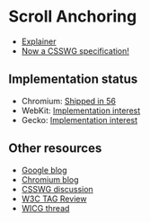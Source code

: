 # Scroll Anchoring

* [Explainer](explainer.md)
* [Now a CSSWG specification!](https://drafts.csswg.org/css-scroll-anchoring)

## Implementation status

* Chromium: [Shipped in 56](https://www.chromestatus.com/feature/5700102471548928)
* WebKit: [Implementation interest](https://bugs.webkit.org/show_bug.cgi?id=171099)
* Gecko: [Implementation interest](https://bugzilla.mozilla.org/show_bug.cgi?id=43114)

## Other resources

* [Google blog](https://blog.google/products/chrome/taking-aim-annoying-page-jumps-chrome/)
* [Chromium blog](https://blog.chromium.org/2017/04/scroll-anchoring-for-web-developers.html)
* [CSSWG discussion](https://github.com/w3c/csswg-drafts/issues/676)
* [W3C TAG Review](https://github.com/w3ctag/spec-reviews/issues/142)
* [WICG thread](https://discourse.wicg.io/t/proposal-scroll-anchoring/1752)
